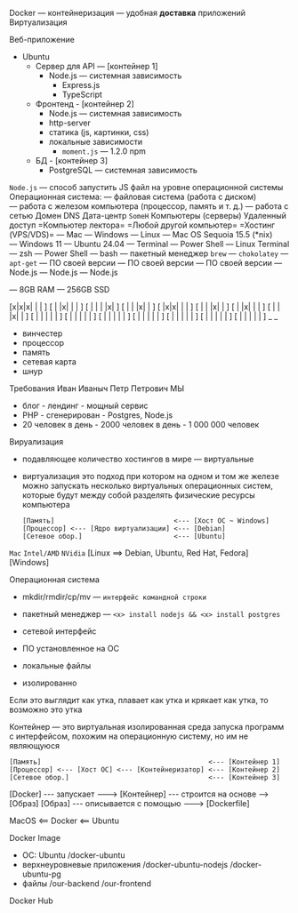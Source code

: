 Docker — контейнеризация — удобная __доставка__ приложений
Виртуализация

Веб-приложение
- Ubuntu
  - Сервер для API — [контейнер 1]
    - Node.js — системная зависимость
      - Express.js
      - TypeScript
  - Фронтенд - [контейнер 2]
    - Node.js — системная зависимость
    - http-server
    - статика (js, картинки, css)
    - локальные зависимости
      - `moment.js` — 1.2.0 npm
  - БД - [контейнер 3]
    - PostgreSQL — системная зависимость

`Node.js` — способ запустить JS файл на уровне операционной системы
Операционная система:
— файловая система (работа с диском)
— работа с железом компьютера (процессор, память и т. д.)
— работа с сетью
                                                             Домен
                                                             DNS
                                                             Дата-центр `SomeH`
                                                             Компьютеры (серверы)
                                                             Удаленный доступ
=Компьютер лектора=              =Любой другой компьютер=    =Хостинг (VPS/VDS)=
— Mac                            — Windows                   — Linux
— Mac OS Sequoia 15.5 (*nix)     — Windows 11                — Ubuntu 24.04
  — Terminal                       — Power Shell               — Linux Terminal
  — zsh                            — Power Shell               — bash
  — пакетный менеджер `brew`       — `chokolatey`              — `apt-get`
  — ПО своей версии                — ПО своей версии           — ПО своей версии
    — Node.js                        — Node.js                   — Node.js

— 8GB RAM
— 256GB SSD

[x|x|x| | | ]
[ | |x| | | ]
[ | | | |x| ]
[ | | |x| | ]
[ |x|x| | | ]
[ | | |x| | ]
[ | |x| | | ]
[ | | |x| | ]
[ | | | | | ]
[ | | | | | ]
[ | | | | | ]
[ | | | | | ]
[ | | | | | ]
[ | | | | | ]
[ | | | | | ]
  _       _

- винчестер
- процессор
- память
- сетевая карта
- шнур

Требования
Иван Иваныч                   Петр Петрович                 МЫ
- блог                        - лендинг                     - мощный сервис
- PHP                         - сгенерирован                - Postgres, Node.js
- 20 человек в день           - 2000 человек в день         - 1 000 000 человек

Вируализация
- подавляющее количество хостингов в мире — виртуальные
- виртуализация это подход при котором на одном и том же железе можно запускать
  несколько виртуальных операционных систем, которые будут между собой разделять
  физические ресурсы компьютера

  ```
  [Память]                              <--- [Хост ОС ~ Windows]
  [Процессор] <--- [Ядро виртуализации] <--- [Debian]
  [Сетевое обор.]                       <--- [Ubuntu]
  ```

`Mac`
`Intel/AMD`
`NVidia`      [Linux ==> Debian, Ubuntu, Red Hat, Fedora]
              [Windows]


Операционная система
- mkdir/rmdir/cp/mv — `интерфейс командной строки`
- пакетный менеджер — `<x> install nodejs && <x> install postgres`
- сетевой интерфейс

- ПО установленное на ОС

- локальные файлы

- изолированно

Если это выглядит как утка, плавает как утка и крякает как утка, то возможно
это утка

Контейнер — это виртуальная изолированная среда запуска программ
с интерфейсом, похожим на операционную систему, но им не являющуюся

  ```
  [Память]                                          <--- [Контейнер 1]
  [Процессор] <--- [Хост ОС] <--- [Контейнеризатор] <--- [Контейнер 2] 
  [Сетевое обор.]                                   <--- [Контейнер 3]
  ```

[Docker]  --- запускает ---> [Контейнер] --- строится на основе --> [Образ]
[Образ] --- описывается с помощью ---> [Dockerfile]


MacOS <== Docker <== Ubuntu

Docker Image
- ОС: Ubuntu                           /docker-ubuntu
- верхнеуровневые приложения           /docker-ubuntu-nodejs /docker-ubuntu-pg
- файлы                                /our-backend /our-frontend

Docker Hub
